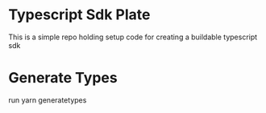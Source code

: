 # Typescript Sdk Plate

This is a simple repo holding setup code for creating a buildable typescript sdk

# Generate Types

run yarn generatetypes
